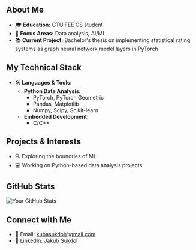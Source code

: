 

## About Me
- 🎓 **Education:** CTU FEE CS student
- 🧠 **Focus Areas:** Data analysis, AI/ML
- 📚 **Current Project:** Bachelor's thesis on implementing statistical rating systems as graph neural network model layers in PyTorch

## My Technical Stack
- 🛠️ **Languages & Tools:**
  - **Python Data Analysis:**
    - PyTorch, PyTorch Geometric
    - Pandas, Matplotlib
    - Numpy, Scipy, Scikit-learn
  - **Embedded Development:**
    - C/C++

## Projects & Interests
- 🔍 Exploring the boundries of ML
- 💻 Working on Python-based data analysis projects

## GitHub Stats
![Your GitHub Stats](https://github-readme-stats.vercel.app/api?username=kubosis&show_icons=true&theme=radical)

## Connect with Me
- 📧 Email: [kubasukdol@gmail.com](mailto:email@example.com)
- 💼 LinkedIn: [Jakub Sukdol](https://www.linkedin.com/in/jakub-sukdol-02b236233/)
